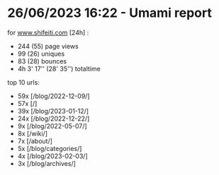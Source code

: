 # 26/06/2023 16:22 - Umami report
for www.shifeiti.com [24h] :

 - 244 (55) page views
 - 99 (26) uniques
 - 83 (28) bounces
 - 4h 3' 17'' (28' 35'') totaltime


top 10 urls:
 - 59x [/blog/2022-12-09/]
 - 57x [/]
 - 39x [/blog/2023-01-12/]
 - 24x [/blog/2022-12-22/]
 - 9x [/blog/2022-05-07/]
 - 8x [/wiki/]
 - 7x [/about/]
 - 5x [/blog/categories/]
 - 4x [/blog/2023-02-03/]
 - 3x [/blog/archives/]


